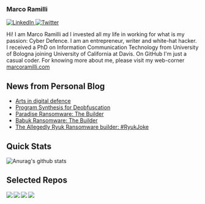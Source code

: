 ### Marco Ramilli

<p align="left">
 <a href="https://www.linkedin.com/in/marcoramilli/" target="_blank">
    <img src="https://img.shields.io/badge/LinkedIn-%230077B5.svg?&style=flat-square&logo=linkedin&logoColor=white&color=071A2C" alt="LinkedIn">
 <a href="https://twitter.com/Marco_Ramilli/" target="_blank">
    <img src="https://img.shields.io/badge/Twitter-%231877F2.svg?&style=flat-square&logo=twitter&logoColor=white&color=071A2C" alt="Twitter">
  </a>
</p>

Hi! I am Marco Ramilli ad I invested all my life in working for what is my passion: Cyber Defence. I am an entrepreneur, writer and white-hat hacker. I received a PhD on Information Communication Technology from University of Bologna joining University of California at Davis. On GitHub I'm just a casual coder. For knowing more about me, please visit my web-corner [marcoramilli.com](https://marcoramilli.com) 

## News from Personal Blog
<!--START_SECTION:feed-->
* [Arts in digital defence](https:&#x2F;&#x2F;marcoramilli.com&#x2F;2021&#x2F;10&#x2F;16&#x2F;arts-in-digital-defence&#x2F;)
* [Program Synthesis for Deobfuscation](https:&#x2F;&#x2F;marcoramilli.com&#x2F;2021&#x2F;09&#x2F;13&#x2F;program-synthesis-for-deobfuscation&#x2F;)
* [Paradise Ransomware: The Builder](https:&#x2F;&#x2F;marcoramilli.com&#x2F;2021&#x2F;08&#x2F;23&#x2F;paradise-ransomware-the-builder&#x2F;)
* [Babuk Ransomware: The Builder](https:&#x2F;&#x2F;marcoramilli.com&#x2F;2021&#x2F;07&#x2F;05&#x2F;babuk-ransomware-the-builder&#x2F;)
* [The Allegedly Ryuk Ransomware builder: #RyukJoke](https:&#x2F;&#x2F;marcoramilli.com&#x2F;2021&#x2F;06&#x2F;14&#x2F;the-allegedly-ryuk-ransomware-builder-ryukjoke&#x2F;)
<!--END_SECTION:feed-->

## Quick Stats
![Anurag's github stats](https://github-readme-stats.vercel.app/api?username=marcoramilli&show_icons=true&hide_border=true&hide=contribs,prs])

## Selected Repos
<a href="https://github.com/marcoramilli/MalwareTrainingSets">
  <img align="left" src="https://github-readme-stats.vercel.app/api/pin/?username=marcoramilli&repo=MalwareTrainingSets" />
</a>
<a href="https://github.com/marcoramilli/PhishingKitTracker">
  <img align="left" src="https://github-readme-stats.vercel.app/api/pin/?username=marcoramilli&repo=PhishingKitTracker" />
</a>
<a href="https://github.com/marcoramilli/malcontrol">
  <img align="left" src="https://github-readme-stats.vercel.app/api/pin/?username=marcoramilli&repo=malcontrol" />
</a>
<a href="https://github.com/marcoramilli/APT34">
  <img align="left" src="https://github-readme-stats.vercel.app/api/pin/?username=marcoramilli&repo=APT34" />
</a>
